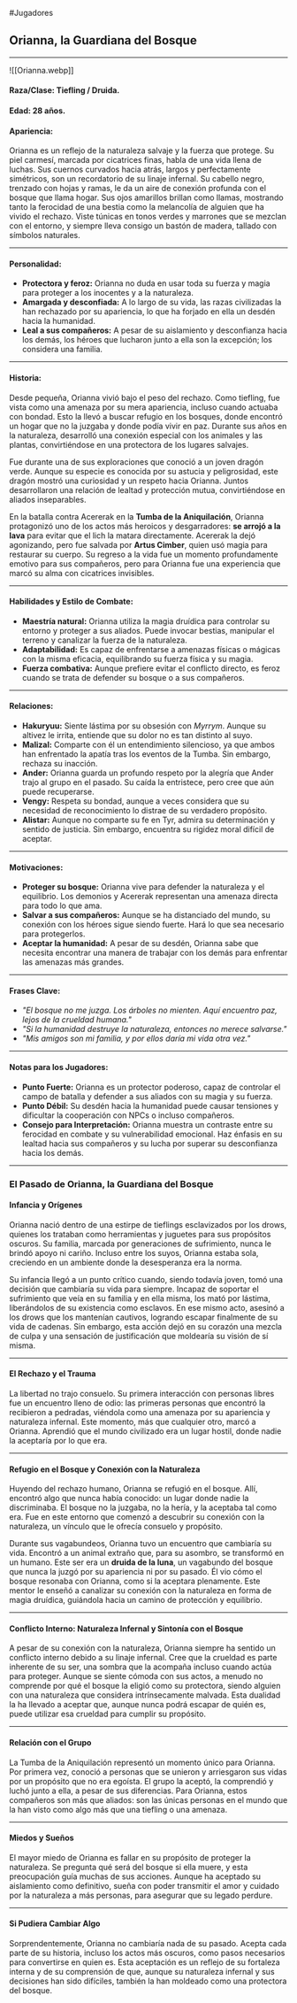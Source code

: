 #Jugadores
## **Orianna, la Guardiana del Bosque**

---
![[Orianna.webp]]
#### **Raza/Clase:** Tiefling / Druida.

#### **Edad:** 28 años.

#### **Apariencia:**

Orianna es un reflejo de la naturaleza salvaje y la fuerza que protege. Su piel carmesí, marcada por cicatrices finas, habla de una vida llena de luchas. Sus cuernos curvados hacia atrás, largos y perfectamente simétricos, son un recordatorio de su linaje infernal. Su cabello negro, trenzado con hojas y ramas, le da un aire de conexión profunda con el bosque que llama hogar. Sus ojos amarillos brillan como llamas, mostrando tanto la ferocidad de una bestia como la melancolía de alguien que ha vivido el rechazo. Viste túnicas en tonos verdes y marrones que se mezclan con el entorno, y siempre lleva consigo un bastón de madera, tallado con símbolos naturales.

---

#### **Personalidad:**

- **Protectora y feroz:** Orianna no duda en usar toda su fuerza y magia para proteger a los inocentes y a la naturaleza.
- **Amargada y desconfiada:** A lo largo de su vida, las razas civilizadas la han rechazado por su apariencia, lo que ha forjado en ella un desdén hacia la humanidad.
- **Leal a sus compañeros:** A pesar de su aislamiento y desconfianza hacia los demás, los héroes que lucharon junto a ella son la excepción; los considera una familia.

---

#### **Historia:**

Desde pequeña, Orianna vivió bajo el peso del rechazo. Como tiefling, fue vista como una amenaza por su mera apariencia, incluso cuando actuaba con bondad. Esto la llevó a buscar refugio en los bosques, donde encontró un hogar que no la juzgaba y donde podía vivir en paz. Durante sus años en la naturaleza, desarrolló una conexión especial con los animales y las plantas, convirtiéndose en una protectora de los lugares salvajes.

Fue durante una de sus exploraciones que conoció a un joven dragón verde. Aunque su especie es conocida por su astucia y peligrosidad, este dragón mostró una curiosidad y un respeto hacia Orianna. Juntos desarrollaron una relación de lealtad y protección mutua, convirtiéndose en aliados inseparables.

En la batalla contra Acererak en la **Tumba de la Aniquilación**, Orianna protagonizó uno de los actos más heroicos y desgarradores: **se arrojó a la lava** para evitar que el lich la matara directamente. Acererak la dejó agonizando, pero fue salvada por **Artus Cimber**, quien usó magia para restaurar su cuerpo. Su regreso a la vida fue un momento profundamente emotivo para sus compañeros, pero para Orianna fue una experiencia que marcó su alma con cicatrices invisibles.

---

#### **Habilidades y Estilo de Combate:**

- **Maestría natural:** Orianna utiliza la magia druídica para controlar su entorno y proteger a sus aliados. Puede invocar bestias, manipular el terreno y canalizar la fuerza de la naturaleza.
- **Adaptabilidad:** Es capaz de enfrentarse a amenazas físicas o mágicas con la misma eficacia, equilibrando su fuerza física y su magia.
- **Fuerza combativa:** Aunque prefiere evitar el conflicto directo, es feroz cuando se trata de defender su bosque o a sus compañeros.

---

#### **Relaciones:**

- **Hakuryuu:** Siente lástima por su obsesión con _Myrrym_. Aunque su altivez le irrita, entiende que su dolor no es tan distinto al suyo.
- **Malizal:** Comparte con él un entendimiento silencioso, ya que ambos han enfrentado la apatía tras los eventos de la Tumba. Sin embargo, rechaza su inacción.
- **Ander:** Orianna guarda un profundo respeto por la alegría que Ander trajo al grupo en el pasado. Su caída la entristece, pero cree que aún puede recuperarse.
- **Vengy:** Respeta su bondad, aunque a veces considera que su necesidad de reconocimiento lo distrae de su verdadero propósito.
- **Alistar:** Aunque no comparte su fe en Tyr, admira su determinación y sentido de justicia. Sin embargo, encuentra su rigidez moral difícil de aceptar.

---

#### **Motivaciones:**

- **Proteger su bosque:** Orianna vive para defender la naturaleza y el equilibrio. Los demonios y Acererak representan una amenaza directa para todo lo que ama.
- **Salvar a sus compañeros:** Aunque se ha distanciado del mundo, su conexión con los héroes sigue siendo fuerte. Hará lo que sea necesario para protegerlos.
- **Aceptar la humanidad:** A pesar de su desdén, Orianna sabe que necesita encontrar una manera de trabajar con los demás para enfrentar las amenazas más grandes.

---

#### **Frases Clave:**

- _"El bosque no me juzga. Los árboles no mienten. Aquí encuentro paz, lejos de la crueldad humana."_
- _"Si la humanidad destruye la naturaleza, entonces no merece salvarse."_
- _"Mis amigos son mi familia, y por ellos daría mi vida otra vez."_

---

#### **Notas para los Jugadores:**

- **Punto Fuerte:** Orianna es un protector poderoso, capaz de controlar el campo de batalla y defender a sus aliados con su magia y su fuerza.
- **Punto Débil:** Su desdén hacia la humanidad puede causar tensiones y dificultar la cooperación con NPCs o incluso compañeros.
- **Consejo para Interpretación:** Orianna muestra un contraste entre su ferocidad en combate y su vulnerabilidad emocional. Haz énfasis en su lealtad hacia sus compañeros y su lucha por superar su desconfianza hacia los demás.

---

### **El Pasado de Orianna, la Guardiana del Bosque**

#### **Infancia y Orígenes**

Orianna nació dentro de una estirpe de tieflings esclavizados por los drows, quienes los trataban como herramientas y juguetes para sus propósitos oscuros. Su familia, marcada por generaciones de sufrimiento, nunca le brindó apoyo ni cariño. Incluso entre los suyos, Orianna estaba sola, creciendo en un ambiente donde la desesperanza era la norma.

Su infancia llegó a un punto crítico cuando, siendo todavía joven, tomó una decisión que cambiaría su vida para siempre. Incapaz de soportar el sufrimiento que veía en su familia y en ella misma, los mató por lástima, liberándolos de su existencia como esclavos. En ese mismo acto, asesinó a los drows que los mantenían cautivos, logrando escapar finalmente de su vida de cadenas. Sin embargo, esta acción dejó en su corazón una mezcla de culpa y una sensación de justificación que moldearía su visión de sí misma.

---

#### **El Rechazo y el Trauma**

La libertad no trajo consuelo. Su primera interacción con personas libres fue un encuentro lleno de odio: las primeras personas que encontró la recibieron a pedradas, viéndola como una amenaza por su apariencia y naturaleza infernal. Este momento, más que cualquier otro, marcó a Orianna. Aprendió que el mundo civilizado era un lugar hostil, donde nadie la aceptaría por lo que era.

---

#### **Refugio en el Bosque y Conexión con la Naturaleza**

Huyendo del rechazo humano, Orianna se refugió en el bosque. Allí, encontró algo que nunca había conocido: un lugar donde nadie la discriminaba. El bosque no la juzgaba, no la hería, y la aceptaba tal como era. Fue en este entorno que comenzó a descubrir su conexión con la naturaleza, un vínculo que le ofrecía consuelo y propósito.

Durante sus vagabundeos, Orianna tuvo un encuentro que cambiaría su vida. Encontró a un animal extraño que, para su asombro, se transformó en un humano. Este ser era un **druida de la luna**, un vagabundo del bosque que nunca la juzgó por su apariencia ni por su pasado. Él vio cómo el bosque resonaba con Orianna, como si la aceptara plenamente. Este mentor le enseñó a canalizar su conexión con la naturaleza en forma de magia druídica, guiándola hacia un camino de protección y equilibrio.

---

#### **Conflicto Interno: Naturaleza Infernal y Sintonía con el Bosque**

A pesar de su conexión con la naturaleza, Orianna siempre ha sentido un conflicto interno debido a su linaje infernal. Cree que la crueldad es parte inherente de su ser, una sombra que la acompaña incluso cuando actúa para proteger. Aunque se siente cómoda con sus actos, a menudo no comprende por qué el bosque la eligió como su protectora, siendo alguien con una naturaleza que considera intrínsecamente malvada. Esta dualidad la ha llevado a aceptar que, aunque nunca podrá escapar de quién es, puede utilizar esa crueldad para cumplir su propósito.

---

#### **Relación con el Grupo**

La Tumba de la Aniquilación representó un momento único para Orianna. Por primera vez, conoció a personas que se unieron y arriesgaron sus vidas por un propósito que no era egoísta. El grupo la aceptó, la comprendió y luchó junto a ella, a pesar de sus diferencias. Para Orianna, estos compañeros son más que aliados: son las únicas personas en el mundo que la han visto como algo más que una tiefling o una amenaza.

---

#### **Miedos y Sueños**

El mayor miedo de Orianna es fallar en su propósito de proteger la naturaleza. Se pregunta qué será del bosque si ella muere, y esta preocupación guía muchas de sus acciones. Aunque ha aceptado su aislamiento como definitivo, sueña con poder transmitir el amor y cuidado por la naturaleza a más personas, para asegurar que su legado perdure.

---

#### **Si Pudiera Cambiar Algo**

Sorprendentemente, Orianna no cambiaría nada de su pasado. Acepta cada parte de su historia, incluso los actos más oscuros, como pasos necesarios para convertirse en quien es. Esta aceptación es un reflejo de su fortaleza interna y de su comprensión de que, aunque su naturaleza infernal y sus decisiones han sido difíciles, también la han moldeado como una protectora del bosque.